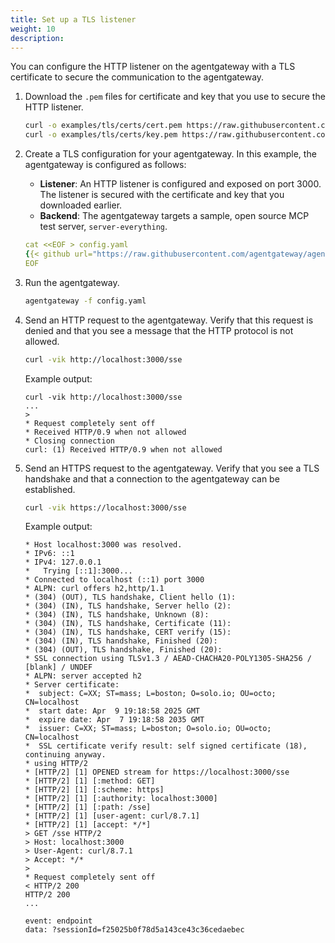 ```yaml
---
title: Set up a TLS listener
weight: 10
description:
---
```


You can configure the HTTP listener on the agentgateway with a TLS certificate to secure the communication to the agentgateway. 

1. Download the `.pem` files for certificate and key that you use to secure the HTTP listener. 
   ```sh
   curl -o examples/tls/certs/cert.pem https://raw.githubusercontent.com/agentgateway/agentgateway/refs/heads/main/examples/tls/certs/cert.pem
   curl -o examples/tls/certs/key.pem https://raw.githubusercontent.com/agentgateway/agentgateway/refs/heads/main/examples/tls/certs/key.pem
   ```

2. Create a TLS configuration for your agentgateway. In this example, the agentgateway is configured as follows: 
   * **Listener**: An HTTP listener is configured and exposed on port 3000. The listener is secured with the certificate and key that you downloaded earlier. 
   * **Backend**: The agentgateway targets a sample, open source MCP test server, `server-everything`. 
   ```yaml
   cat <<EOF > config.yaml
   {{< github url="https://raw.githubusercontent.com/agentgateway/agentgateway/refs/heads/main/examples/tls/config.yaml" >}}
   EOF
   ```

3. Run the agentgateway. 
   ```sh
   agentgateway -f config.yaml
   ```
   
3. Send an HTTP request to the agentgateway. Verify that this request is denied and that you see a message that the HTTP protocol is not allowed. 
   ```sh
   curl -vik http://localhost:3000/sse
   ```
   
   Example output: 
   ```
   curl -vik http://localhost:3000/sse             
   ...
   > 
   * Request completely sent off
   * Received HTTP/0.9 when not allowed
   * Closing connection
   curl: (1) Received HTTP/0.9 when not allowed
   ```

4. Send an HTTPS request to the agentgateway. Verify that you see a TLS handshake and that a connection to the agentgateway can be established.
   ```sh
   curl -vik https://localhost:3000/sse
   ```
   
   Example output: 
   ```
   * Host localhost:3000 was resolved.
   * IPv6: ::1
   * IPv4: 127.0.0.1
   *   Trying [::1]:3000...
   * Connected to localhost (::1) port 3000
   * ALPN: curl offers h2,http/1.1
   * (304) (OUT), TLS handshake, Client hello (1):
   * (304) (IN), TLS handshake, Server hello (2):
   * (304) (IN), TLS handshake, Unknown (8):
   * (304) (IN), TLS handshake, Certificate (11):
   * (304) (IN), TLS handshake, CERT verify (15):
   * (304) (IN), TLS handshake, Finished (20):
   * (304) (OUT), TLS handshake, Finished (20):
   * SSL connection using TLSv1.3 / AEAD-CHACHA20-POLY1305-SHA256 / [blank] / UNDEF
   * ALPN: server accepted h2
   * Server certificate:
   *  subject: C=XX; ST=mass; L=boston; O=solo.io; OU=octo; CN=localhost
   *  start date: Apr  9 19:18:58 2025 GMT
   *  expire date: Apr  7 19:18:58 2035 GMT
   *  issuer: C=XX; ST=mass; L=boston; O=solo.io; OU=octo; CN=localhost
   *  SSL certificate verify result: self signed certificate (18), continuing anyway.
   * using HTTP/2
   * [HTTP/2] [1] OPENED stream for https://localhost:3000/sse
   * [HTTP/2] [1] [:method: GET]
   * [HTTP/2] [1] [:scheme: https]
   * [HTTP/2] [1] [:authority: localhost:3000]
   * [HTTP/2] [1] [:path: /sse]
   * [HTTP/2] [1] [user-agent: curl/8.7.1]
   * [HTTP/2] [1] [accept: */*]
   > GET /sse HTTP/2
   > Host: localhost:3000
   > User-Agent: curl/8.7.1
   > Accept: */*
   > 
   * Request completely sent off
   < HTTP/2 200 
   HTTP/2 200 
   ...

   event: endpoint
   data: ?sessionId=f25025b0f78d5a143ce43c36cedaebec
   ```

